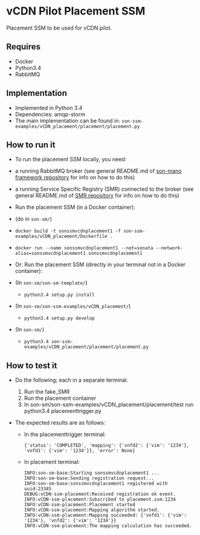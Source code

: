 # vCDN Pilot Placement SSM
Placement SSM to be used for vCDN pilot.

## Requires
* Docker
* Python3.4
* RabbitMQ

## Implementation
* Implemented in Python 3.4
* Dependencies: amqp-storm
* The main implementation can be found in: `son-ssm-examples/vCDN_placement/placement/placement.py`

## How to run it

* To run the placement SSM locally, you need:
 * a running RabbitMQ broker (see general README.md of [son-mano framework repository](https://github.com/sonata-nfv/son-mano-framework) for info on how to do this)
 * a running Service Specific Registry (SMR) connected to the broker (see general README.md of [SMR repository](https://github.com/sonata-nfv/son-mano-framework) for info on how to do this)

* Run the placement SSM (in a Docker container):
 * (do in `son-sm/`)
 * `docker build -t sonssmvcdnplacement1 -f son-ssm-examples/vCDN_placement/Dockerfile .`
 * `docker run --name sonssmvcdnplacement1 --net=sonata --network-alias=sonssmvcdnplacement1 sonssmvcdnplacement1`

* Or: Run the placement SSM (directly in your terminal not in a Docker container):
 * (In `son-sm/son-sm-template/`)
    * `python3.4 setup.py install`
 * (In `son-sm/son-ssm-examples/vCDN_placement/`)
    * `python3.4 setup.py develop`
 * (In `son-sm/`)
    * `python3.4 son-ssm-examples/vCDN_placement/placement/placement.py`

## How to test it
* Do the following; each in a separate terminal.
    1. Run the fake_SMR
    2. Run the placement container
    3. In son-sm/son-ssm-examples/vCDN_placement/placement/test run python3.4 placementtrigger.py

* The expected results are as follows:

    * In the placementtrigger terminal:

        ```
        {'status': 'COMPLETED', 'mapping': {'vnfd2': {'vim': '1234'}, 'vnfd1': {'vim': '1234'}}, 'error': None}
        ```

    * In placement terminal:

         ```
         INFO:son-sm-base:Starting sonssmvcdnplacement1 ...
         INFO:son-sm-base:Sending registration request...
         INFO:son-sm-base:sonssmvcdnplacement1 registered with uuid:23345
         DEBUG:vCDN-ssm-placement:Received registration ok event.
         INFO:vCDN-ssm-placement:Subscribed to placement.ssm.1234
         INFO:vCDN-ssm-placement:Placement started
         INFO:vCDN-ssm-placement:Mapping algorithm started.
         INFO:vCDN-ssm-placement:Mapping succeeded: {'vnfd1': {'vim': '1234'}, 'vnfd2': {'vim': '1234'}}
         INFO:vCDN-ssm-placement:The mapping calculation has succeeded.
         ```
